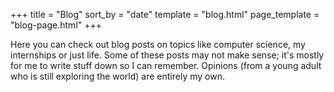 +++
title = "Blog"
sort_by = "date"
template = "blog.html"
page_template = "blog-page.html"
+++

Here you can check out blog posts on topics like computer science, my internships or just life. Some of these posts may not make sense; it's mostly for me to write stuff down so I can remember. Opinions (from a young adult who is still exploring the world) are entirely my own.
